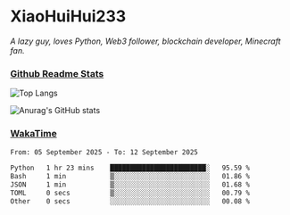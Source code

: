 # XiaoHuiHui233

*A lazy guy, loves Python, Web3 follower, blockchain developer, Minecraft fan.*

### [Github Readme Stats](https://github.com/anuraghazra/github-readme-stats)

![Top Langs](https://github-readme-stats.vercel.app/api/top-langs/?username=XiaoHuiHui233&layout=compact&theme=github_dark)

![Anurag's GitHub stats](https://github-readme-stats.vercel.app/api?username=XiaoHuiHui233&show_icons=true&theme=github_dark)

### [WakaTime](https://wakatime.com)

<!--START_SECTION:waka-->

```txt
From: 05 September 2025 - To: 12 September 2025

Python   1 hr 23 mins    ████████████████████████░   95.59 %
Bash     1 min           ▒░░░░░░░░░░░░░░░░░░░░░░░░   01.86 %
JSON     1 min           ▒░░░░░░░░░░░░░░░░░░░░░░░░   01.68 %
TOML     0 secs          ▒░░░░░░░░░░░░░░░░░░░░░░░░   00.79 %
Other    0 secs          ░░░░░░░░░░░░░░░░░░░░░░░░░   00.08 %
```

<!--END_SECTION:waka-->

